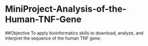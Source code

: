 # MiniProject-Analysis-of-the-Human-TNF-Gene
##Objective
To apply bioinformatics skills to download, analyze, and interpret the sequence of the human TNF gene.
